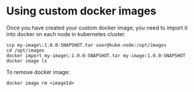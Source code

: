 # Using custom docker images

Once you have created your custom docker image, you need to import it into docker on each node in kubernetes cluster.
```
scp my-image\:1.0.0-SNAPSHOT.tar user@kube-node:/opt/images
cd /opt/images
docker import my-image\:1.0.0-SNAPSHOT.tar my-image:1.0.0-SNAPSHOT
docker image ls 
```

To remove docker image:
```
docker image rm <imageId>
```

